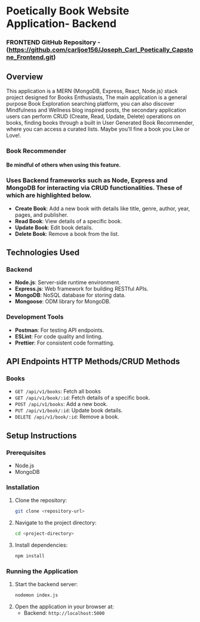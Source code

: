 # Poetically Book Website Application- Backend

### FRONTEND GitHub Repository - (https://github.com/carljoe156/Joseph_Carl_Poetically_Capstone_Frontend.git)

## Overview

This application is a MERN (MongoDB, Express, React, Node.js) stack project designed for Books Enthusiasts, The main application is a general purpose Book Exploration searching platform, you can also discover Mindfulness and Wellness blog inspired posts, the secondary application users can perform CRUD (Create, Read, Update, Delete) operations on books, finding books through a built in User Generated Book Recommender, where you can access a curated lists. Maybe you'll fine a book you Like or Love!.

### Book Recommender

#### Be mindful of others when using this feature.

### Uses Backend frameworks such as Node, Express and MongoDB for interacting via CRUD functionalities. These of which are highlighted below.

- **Create Book**: Add a new book with details like title, genre, author, year, pages, and publisher.
- **Read Book**: View details of a specific book.
- **Update Book**: Edit book details.
- **Delete Book**: Remove a book from the list.

## Technologies Used

### Backend

- **Node.js**: Server-side runtime environment.
- **Express.js**: Web framework for building RESTful APIs.
- **MongoDB**: NoSQL database for storing data.
- **Mongoose**: ODM library for MongoDB.

### Development Tools

- **Postman**: For testing API endpoints.
- **ESLint**: For code quality and linting.
- **Prettier**: For consistent code formatting.

## API Endpoints HTTP Methods/CRUD Methods

### Books

- `GET /api/v1/books`: Fetch all books
- `GET /api/v1/book/:id`: Fetch details of a specific book.
- `POST /api/v1/books`: Add a new book.
- `PUT /api/v1/book/:id`: Update book details.
- `DELETE /api/v1/book/:id`: Remove a book.

## Setup Instructions

### Prerequisites

- Node.js
- MongoDB

### Installation

1. Clone the repository:
   ```bash
   git clone <repository-url>
   ```
2. Navigate to the project directory:
   ```bash
   cd <project-directory>
   ```
3. Install dependencies:
   ```bash
   npm install
   ```

### Running the Application

1. Start the backend server:
   ```bash
   nodemon index.js
   ```
2. Open the application in your browser at:
   - Backend: `http://localhost:5000`
